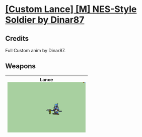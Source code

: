 # [\[Custom Lance\] \[M\] NES-Style Soldier by Dinar87](./)
## Credits

Full Custom anim by Dinar87.

## Weapons

| <b>Lance</b><br/><img alt="Lance animation" src="./2.%20Lance/Lance.gif"/> |
| :---: |
